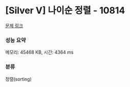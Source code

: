 # [Silver V] 나이순 정렬 - 10814 

[문제 링크](https://www.acmicpc.net/problem/10814) 

### 성능 요약

메모리: 45468 KB, 시간: 4364 ms

### 분류

정렬(sorting)

